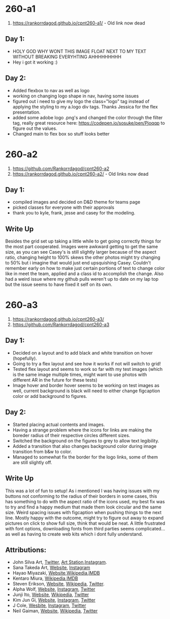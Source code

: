 # 260-a1
1. https://rankorrdagod.github.io/cpnt260-a1/ - Old link now dead
## Day 1:
- HOLY GOD WHY WONT THIS IMAGE FLOAT NEXT TO MY TEXT WITHOUT BREAKING EVERYHTING AHHHHHHHHH
- Hey i got it working :)
## Day 2:
- Added flexbox to nav as well as logo
- working on changing logo shape in nav, having some issues
- figured out i need to give my logo the class="logo" tag instead of applying the styling to my a.logo div tags. Thanks Jessica for the flex presentation.
- added some adobe logo .png's and changed the color through the filter tag, really great resource here: https://codepen.io/sosuke/pen/Pjoqqp to figure out the values.
- Changed main to flex box so stuff looks better
# 260-a2
1. https://github.com/Rankorrdagod/cpnt260-a2
2. https://rankorrdagod.github.io/cpnt260-a2/ -  Old links now dead
## Day 1:
- compiled images and decided on D&D theme for teams page
- picked classes for everyone with their approvals
- thank you to kyle, frank, jesse and casey for the modeling.
## Write Up
Besides the grid set up taking a little while to get going correctly things for the most part cooperated. Images were awkward getting to get the same size, as you can see Casey's is still slightly larger because of the aspect ratio, changing height to 100% skews the other photos might try changing to 50% but i imagine that would just end upsquishing Casey. Couldn't remember early on how to make just certain portions of text to change color like in meet the team, applied <span> and a class id to accomplish the change. Also had a weird issue where my github pulls weren't up to date on my lap top but the issue seems to have fixed it self on its own.

# 260-a3
1. https://rankorrdagod.github.io/cpnt260-a3/
2. https://github.com/Rankorrdagod/cpnt260-a3
## Day 1:
- Decided on a layout and to add black and white transition on hover (hopefully).
- Going to try a flex layout and see how it works if not will switch to grid!
- Tested flex layout and seems to work so far with my test images (which is the same image multiple times, might want to use photos with different AR in the future for these tests)
- Image hover and border hover seems to be working on test images as well, current background is black will need to either change figcaption color or add background to figures.
## Day 2:
- Started placing actual contents and images.
- Having a strange problem where the icons for links are making the boreder radius of their respective circles different sizes.
- Switched the background on the figures to grey to allow text legibility.
- Added a transition that also changes background color during image transition from b&w to color.
- Managed to somewhat fix the border for the logo links, some of them are still slightly off.
## Write Up
This was a lot of fun to setup! As i mentioned I was having issues with my buttons not conforming to the radius of their borders in some cases, this has something to do with the aspect ratio of the icons used, my best fix was to try and find a happy medium that made them look circular and the same size. Weird spacing issues with figcaption when pushing things to the next line. Mostly happy with the outcome, might try to figure out away to expand pictures on click to show full size, think that would be neat. A little frustrated with font options, downloading fonts from third parties seems complicated... as well as having to create web kits which i dont fully understand.
## Attributions:
- John Silva Art, [Twitter](https://twitter.com/JohnSilvaArt?ref_src=twsrc%5Egoogle%7Ctwcamp%5Eserp%7Ctwgr%5Eauthor), [Art Station](https://johnsilva.artstation.com/projects),[Instagram](https://www.instagram.com/john.silva.art/?hl=en).
- Sana Takeda Art, [Website](https://sanatakeda.com/), [Instagram](https://www.instagram.com/sanatakeda_art/?hl=en)
- Hayao Miyazaki, [Website](https://ghiblicollection.com//),[Wikipedia](https://en.wikipedia.org/wiki/Hayao_Miyazaki),[IMDB](https://www.imdb.com/name/nm0594503/)
- Kentaro Miura, [Wikipedia](https://en.wikipedia.org/wiki/Kentaro_Miura),[IMDB](https://www.imdb.com/title/tt0318871/)
- Steven Erikson, [Website](https://steven-erikson.org/), [Wikipedia](https://en.wikipedia.org/wiki/Steven_Erikson), [Twitter](https://twitter.com/erikson_steven?ref_src=twsrc%5Egoogle%7Ctwcamp%5Eserp%7Ctwgr%5Eauthor).
- Alpha Wolf, [Website](https://www.alphawolfcvlt.com/), [Instagram](https://www.instagram.com/alphawolfcvlt/?hl=en), [Twitter](https://twitter.com/AlphaWolfCVLT?ref_src=twsrc%5Egoogle%7Ctwcamp%5Eserp%7Ctwgr%5Eauthor)
- Junji Ito, [Website](https://www.viz.com/junji-ito), [Wikipedia](https://en.wikipedia.org/wiki/Junji_Ito), [Twitter](https://twitter.com/junjiitofficial?lang=en)
- Kim Jun Gi, [Website](https://www.kimjunggius.com/), [Instagram](https://www.instagram.com/kimjunggius/), [Twitter](https://twitter.com/KimJungGiUS?ref_src=twsrc%5Egoogle%7Ctwcamp%5Eserp%7Ctwgr%5Eauthor)
- J Cole, [Wesbite](http://www.dreamville.com/artist/cole/), [Instagram](https://www.instagram.com/realcoleworld/?hl=en), [Twitter](https://twitter.com/jcolenc?lang=en)
- Neil Gaiman, [Website](https://www.neilgaiman.com/), [Wikipedia](https://en.wikipedia.org/wiki/Neil_Gaiman), [Twitter](https://twitter.com/neilhimself?ref_src=twsrc%5Egoogle%7Ctwcamp%5Eserp%7Ctwgr%5Eauthor) 
